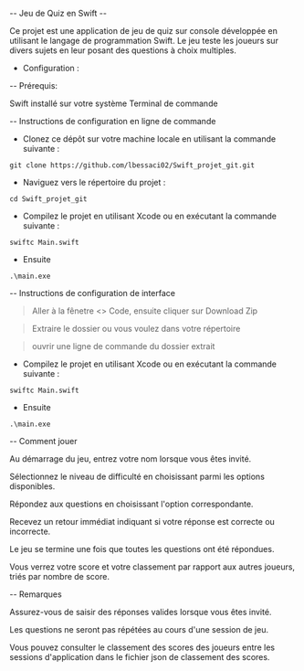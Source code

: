 -- Jeu de Quiz en Swift --

Ce projet est une application de jeu de quiz sur console développée en utilisant le langage de programmation Swift.
Le jeu teste les joueurs sur divers sujets en leur posant des questions à choix multiples.

- Configuration :

-- Prérequis:

Swift installé sur votre système
Terminal de commande

-- Instructions de configuration en ligne de commande

- Clonez ce dépôt sur votre machine locale en utilisant la commande suivante :

```git clone https://github.com/lbessaci02/Swift_projet_git.git```

- Naviguez vers le répertoire du projet :

```cd Swift_projet_git```

- Compilez le projet en utilisant Xcode ou en exécutant la commande suivante :

```swiftc Main.swift```

- Ensuite

```.\main.exe```

-- Instructions de configuration de interface

> Aller à la fênetre <> Code, ensuite cliquer sur Download Zip

> Extraire le dossier ou vous voulez dans votre répertoire

> ouvrir une ligne de commande du dossier extrait

- Compilez le projet en utilisant Xcode ou en exécutant la commande suivante :

```swiftc Main.swift```

- Ensuite

```.\main.exe```

-- Comment jouer

Au démarrage du jeu, entrez votre nom lorsque vous êtes invité.

Sélectionnez le niveau de difficulté en choisissant parmi les options disponibles.

Répondez aux questions en choisissant l'option correspondante.

Recevez un retour immédiat indiquant si votre réponse est correcte ou incorrecte.

Le jeu se termine une fois que toutes les questions ont été répondues.

Vous verrez votre score et votre classement par rapport aux autres joueurs, triés par nombre de score.

-- Remarques

Assurez-vous de saisir des réponses valides lorsque vous êtes invité.

Les questions ne seront pas répétées au cours d'une session de jeu.

Vous pouvez consulter le classement des scores des joueurs entre les sessions d'application dans le fichier json de classement des scores.
